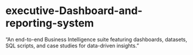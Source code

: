 # executive-Dashboard-and-reporting-system
“An end-to-end Business Intelligence suite featuring dashboards, datasets, SQL scripts, and case studies for data-driven insights.”
